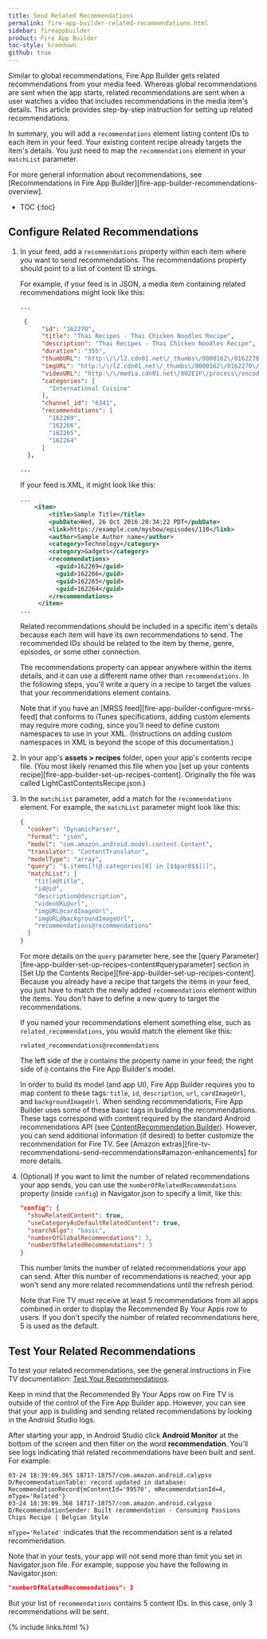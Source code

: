 ```yaml
---
title: Send Related Recommendations
permalink: fire-app-builder-related-recommendations.html
sidebar: fireappbuilder
product: Fire App Builder
toc-style: kramdown
github: true
---
```


Similar to global recommendations, Fire App Builder gets related recommendations from your media feed. Whereas global recommendations are sent when the app starts, related recommendations are sent when a user watches a video that includes recommendations in the media item's details. This article provides step-by-step instruction for setting up related recommendations.

In summary, you will add a `recommendations` element listing content IDs to each item in your feed. Your existing content recipe already targets the item's details. You just need to map the `recommendations` element in your `matchList` parameter.

For more general information about recommendations, see [Recommendations in Fire App Builder][fire-app-builder-recommendations-overview].

* TOC
{:toc}

## Configure Related Recommendations

1.  In your feed, add a `recommendations` property within each item where you want to send recommendations. The recommendations property should point to a list of content ID strings.

    For example, if your feed is in JSON, a media item containing related recommendations might look like this:

    ```json
    ...

     {
          "id": "162270",
          "title": "Thai Recipes - Thai Chicken Noodles Recipe",
          "description": "Thai Recipes - Thai Chicken Noodles Recipe",
          "duration": "355",
          "thumbURL": "http:\/\/l2.cdn01.net\/_thumbs\/0000162\/0162270\/0162270__015f.jpg",
          "imgURL": "http:\/\/l2.cdn01.net\/_thumbs\/0000162\/0162270\/0162270__015f.jpg",
          "videoURL": "http:\/\/media.cdn01.net\/802E1F\/process\/encoded\/video_1880k\/0000162\/0162270\/D8HFLX0AC.mp4?source=firetv&channel_id=6341",
          "categories": [
            "International Cuisine"
          ],
          "channel_id": "6341",
          "recommendations": [
            "162269",
            "162266",
            "162265",
            "162264"
          ]
      },

    ...
    ```

    If your feed is XML, it might look like this:

    ```xml
    ...
        <item>
            <title>Sample Title</title>
            <pubDate>Wed, 26 Oct 2016 20:34:22 PDT</pubDate>
            <link>https://example.com/myshow/episodes/110</link>
            <author>Sample Author name</author>
            <category>Technology</category>
            <category>Gadgets</category>
            <recommendations>
              <guid>162269</guid>
              <guid>162266</guid>
              <guid>162265</guid>
              <guid>162264</guid>
            </recommendations>
         </item>
    ...
    ```

    Related recommendations should be included in a specific item's details because each item will have its own recommendations to send. The recommended IDs should be related to the item by theme, genre, episodes, or some other connection.

    The recommendations property can appear anywhere within the items details, and it can use a different name other than `recommendations`. In the following steps, you'll write a query in a recipe to target the values that your recommendations element contains.

    Note that if you have an [MRSS feed][fire-app-builder-configure-mrss-feed] that conforms to iTunes specifications, adding custom elements may require more coding, since you'll need to define custom namespaces to use in your XML. (Instructions on adding custom namespaces in XML is beyond the scope of this documentation.)

2.  In your app's **assets > recipes** folder, open your app's contents recipe file. (You most likely renamed this file when you [set up your contents recipe][fire-app-builder-set-up-recipes-content]. Originally the file was called LightCastContentsRecipe.json.)
3.  In the `matchList` parameter, add a match for the `recommendations` element. For example, the `matchList` parameter might look like this:

    ```json
    {
      "cooker": "DynamicParser",
      "format": "json",
      "model": "com.amazon.android.model.content.Content",
      "translator": "ContentTranslator",
      "modelType": "array",
      "query": "$.items[?(@.categories[0] in [$$par0$$])]",
      "matchList": [
        "title@title",
        "id@id",
        "description@description",
        "videoURL@url",
        "imgURL@cardImageUrl",
        "imgURL@backgroundImageUrl",
        "recommendations@recommendations"
      ]
    }
    ```

    For more details on the `query` parameter here, see the [query Parameter][fire-app-builder-set-up-recipes-content#queryparameter] section in [Set Up the Contents Recipe][fire-app-builder-set-up-recipes-content]. Because you already have a recipe that targets the items in your feed, you just have to match the newly added `recommendations` element within the items. You don't have to define a new query to target the recommendations.

    If you named your recommendations element something else, such as `related_recommendations`, you would match the element like this:

    ```
    related_recommendations@recommendations
    ```

    The left side of the `@` contains the property name in your feed; the right side of `@` contains the Fire App Builder's model.

    In order to build its model (and app UI), Fire App Builder requires you to map content to these tags: `title`, `id`, `description`, `url`, `cardImageUrl`, and `backgroundImageUrl`. When sending recommendations, Fire App Builder uses some of these basic tags in building the recommendations. These tags correspond with content required by the standard Android recommendations API (see [ContentRecommendation.Builder](https://developer.android.com/reference/android/support/app/recommendation/ContentRecommendation.Builder.html)). However, you can send additional information (if desired) to better customize the recommendation for Fire TV. See [Amazon extras][fire-tv-recommendations-send-recommendations#amazon-enhancements] for more details.

4.  (Optional) If you want to limit the number of related recommendations your app sends, you can use the `numberOfRelatedRecommendations` property (inside `config`) in Navigator.json to specify a limit, like this:

    ```json
    "config": {
      "showRelatedContent": true,
      "useCategoryAsDefaultRelatedContent": true,
      "searchAlgo": "basic",
      "numberOfGlobalRecommendations": 3,
      "numberOfRelatedRecommendations": 3
    }
    ```

    This number limits the number of related recommendations your app can send. After this number of recommendations is reached, your app won't send any more related recommendations until the refresh period.

    Note that Fire TV must receive at least 5 recommendations from all apps combined in order to display the Recommended By Your Apps row to users. If you don't specify the number of related recommendations here, 5 is used as the default.

## Test Your Related Recommendations

To test your related recommendations, see the general instructions in Fire TV documentation: [Test Your Recommendations](fire-tv-recommendations-testing).

Keep in mind that the Recommended By Your Apps row on Fire TV is outside of the control of the Fire App Builder app. However, you can see that your app is building and sending related recommendations by looking in the Android Studio logs.

After starting your app, in Android Studio click **Android Monitor** at the bottom of the screen and then filter on the word **recommendation**. You'll see logs indicating that related recommendations have been built and sent. For example:

```
03-24 18:39:09.365 18717-18757/com.amazon.android.calypso D/RecommendationTable: record updated in database: RecommendationRecord{mContentId='99570', mRecommendationId=4, mType='Related'}
03-24 18:39:09.368 18717-18757/com.amazon.android.calypso D/RecommendationSender: Built recommendation - Consuming Passions Chips Recipe | Belgian Style
```

`mType='Related'` indicates that the recommendation sent is a related recommendation.

Note that in your tests, your app will not send more than limit you set in Navigator.json file. For example, suppose you have the following in Navigator.json:

```json
"numberOfRelatedRecommendations": 3
```

But your list of `recommendations` contains 5 content IDs. In this case, only 3 recommendations will be sent.

{% include links.html %}

